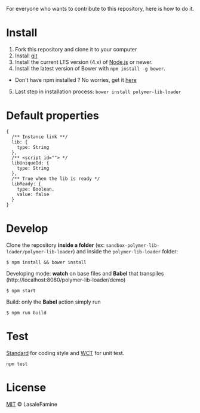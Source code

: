 For everyone who wants to contribute to this repository, here is how to do it.

# Install

1. Fork this repository and clone it to your computer
2. Install [git](https://git-scm.com/book/en/v2/Getting-Started-Installing-Git)
3. Install the current LTS version (4.x) of [Node.js](https://nodejs.org/en/download/) or newer.
4. Install the latest version of Bower with `npm install -g bower`. 

- Don't have npm installed ? No worries, get it [here](https://docs.npmjs.com/cli/install)

5. Last step in installation process: `bower install polymer-lib-loader`

# Default properties

```
{
  /** Instance link **/
  lib: {
    type: String
  },
  /** <script id=""> */
  libUniqueId: {
    type: String
  },
  /** True when the lib is ready */
  libReady: {
    type: Boolean,
    value: false
  }
}
```

# Develop

Clone the repository **inside a folder** (ex: `sandbox-polymer-lib-loader/polymer-lib-loader`) and inside the `polymer-lib-loader` folder:
```
$ npm install && bower install
```
Developing mode: **watch** on base files and **Babel** that transpiles (http://localhost:8080/polymer-lib-loader/demo)
```
$ npm start
```
Build: only the **Babel** action simply run
```
$ npm run build
```

# Test

[Standard](https://github.com/feross/standard) for coding style and [WCT](https://github.com/polymer/web-component-tester) for unit test.
```
npm test
```

# License

[MIT](https://github.com/LasaleFamine/polymer-lib-loader/blob/master/LICENSE.md) &#169; LasaleFamine
